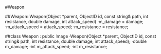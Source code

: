 #Weapon

##Weapon::Weapon(Object *parent, ObjectID id, const string& path,
	             int resistance, double damage, int attack_speed)
    ·m_damage = damage;
    ·m_attack_speed = attack_speed;
    ·m_resistance = resistance;

##class Weapon : public Image
    ·Weapon(Object *parent, ObjectID id, const string& path, int resistance,
            double damage, int attack_speed);
    ·double m_damage;
    ·int m_attack_speed;
    ·int m_resistance;
